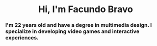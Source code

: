 <h1 align="center">Hi, I'm Facundo Bravo</h1>
<h3 align="left">I'm 22 years old and have a degree in multimedia design. I specialize in developing video games and interactive experiences.</h3>
